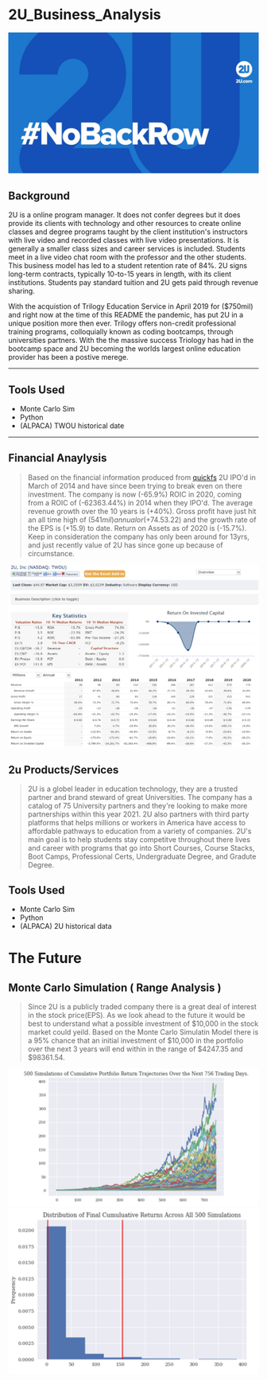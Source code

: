 # 2U_Business_Analysis


<img src="Images/2u image.jpg"/>



## Background
 
2U is a online program manager. It does not confer degrees but it does provide its clients with technology and other resources to create online classes and degree programs taught by the client institution's instructors with live video and recorded classes with live video presentations. It is generally a smaller class sizes and career services is included. Students meet in a live video chat room with the professor and the other students. This business model has led to a student retention rate of 84%. 2U signs long-term contracts, typically 10-to-15 years in length, with its client institutions. Students pay standard tuition and 2U gets paid through revenue sharing.

With the acquistion of Trilogy Education Service in April 2019 for ($750mil) and right now at the time of this README the pandemic, has put 2U in a unique position more then ever. Trilogy offers non-credit professional training programs, colloquially known as coding bootcamps, through universities partners. With the the massive success Triology has had in the bootcamp space and 2U becoming the worlds largest online education provider has been a postive merege.  

---

## Tools Used 
 * Monte Carlo Sim
 * Python
 * (ALPACA) TWOU historical date

---
 
 ## Financial Anaylysis
 
 > Based on the financial information produced from [quickfs](https://quickfs.net/company/TWOU:US)  2U IPO'd in March of 2014 and have since been trying to break even on there investment. The company is now (-65.9%) ROIC in 2020, coming from a ROIC of (-62363.44%) in 2014 when they IPO'd. The average revenue growth over the 10 years is (+40%). Gross profit have just hit an all time high of ($541mil)annual or (+74.5%) growth 10yr median margins. Earnings per share is (+$3.22) and the growth rate of the EPS is (+15.9) to date. Return on Assets as of 2020 is (-15.7%). Keep in consideration the company has only been around for 13yrs, and just recently value of 2U has since gone up because of circumstance.
 
 
 <img src="Images/2u_Financials.PNG"/>
 


## 2u Products/Services 

> 2U is a globel leader in education technology, they are a trusted partner and brand steward of great Universities. The company has a catalog of 75 University partners and they're looking to make more partnerships within this year 2021. 2U also partners with third party platforms that helps millions or workers in America have access to affordable pathways to education from a variety of companies. 2U's main goal is to help students stay competitve throughout there lives and career with programs that go into Short Courses, Course Stacks, Boot Camps, Professional Certs, Undergraduate Degree, and Gradute Degree. 





## Tools Used 
 * Monte Carlo Sim
 * Python
 * (ALPACA) 2U historical data
 
 # The Future 
 
 ##  Monte Carlo Simulation ( Range Analysis )
 
 
 >  Since 2U is a publicly traded company there is a great deal of interest in the stock price(EPS). As we look ahead to the future it would be best to understand what a possible investment of $10,000 in the stock market could yeild. Based on the Monte Carlo Simulatin Model there is a 95% chance that an initial investment of $10,000 in the portfolio over the next 3 years will end within in the range of $4247.35 and $98361.54.
 

<img src="Images/2U_Monte_Carlo.PNG"/>

 <img src="Images/2U_Distrbu_Cum_Return.PNG"/>
 
 
